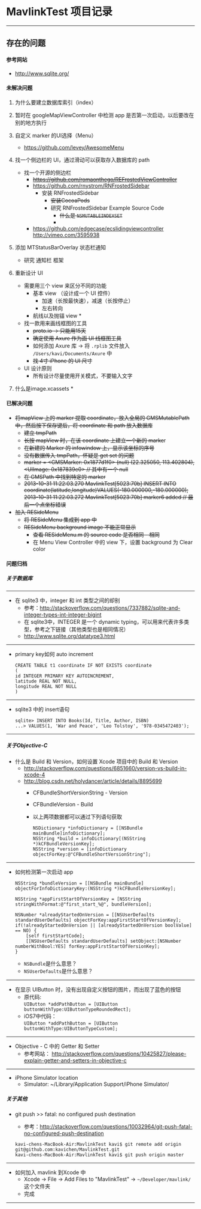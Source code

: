 # MavlinkTest 项目记录
----
## 存在的问题

#### 参考网站
* http://www.sqlite.org/

#### 未解决问题
1. 为什么要建立数据库索引（index）
2. 暂时在 googleMapViewController 中检测 app 是否第一次启动，以后要改在别的地方执行
3. 自定义 marker 的UI选择（Menu）
	* https://github.com/levey/AwesomeMenu
4. 找一个侧边栏的 UI，通过滑动可以获取存入数据库的 path
	* 找一个开源的侧边栏
		* ~~https://github.com/romaonthego/REFrostedViewController~~ 
		* https://github.com/rnystrom/RNFrostedSidebar
			* 安装 RNFrostedSidebar
				* ~~安装CocoaPods~~
				* 研究 RNFrostedSidebar Example Source Code
					* ~~什么是 `NSMUTABLEINDEXSET`~~
					* 
		* https://github.com/edgecase/ecslidingviewcontroller  http://vimeo.com/3595938
		
5. 添加 MTStatusBarOverlay 状态栏通知 
	* 研究 通知栏 框架
	
6. 重新设计 UI
	* 需要用三个 view 来区分不同的功能
		* 基本 view （设计成一个 UI 控件）
			* 加速（长按最快速），减速（长按停止）
			* 左右转向
		* 航线以及抛锚 view
			* 
	* 找一款用来画线框图的工具
		* ~~proto.io -> 只能用15天~~
		* ~~确定使用 Axure 作为画 UI 线框图工具~~
		* 如何添加 Axure 库 -> 将 `.rplib` 文件放入 `/Users/kavi/Documents/Axure` 中
		* ~~找 4寸 iPhone 的 UI 尺寸~~
	* UI 设计原则
		* 所有设计尽量使用开关模式，不要输入文字
7. 什么是image.xcassets
	* 

#### 已解决问题
* ~~将mapView 上的 marker 提取 coordinate，放入全局的 GMSMutablePath 中，然后按下保存键后，将 coordinate 和 path 放入数据库~~
	* ~~建立 tmpPath~~
	* ~~长按 mapView 时，在该 coordinate 上建立一个新的 marke~~r
	* ~~在新建的 Marker 的 infowindow 上，显示该坐标的序号~~
	* ~~没有数据传入 tmpPath，怀疑是 get set 的问题~~
	* ~~marker = <GMSMarker: 0x1877d1f0> (null) (22.325050, 113.402804), <UIImage: 0x187839e0> // 其中有一个 null~~
	* ~~在 GMSPath 中找到特定的 marker~~
	* ~~2013-10-31 11:22:03.270 MavlinkTest[5023:70b] INSERT INTO 		coordinate(latitude,longitude)VALUES(-180.000000,-180.000000);
		2013-10-31 11:22:03.272 MavlinkTest[5023:70b] marker6 added // 最后一个点坐标错误~~
* ~~加入 RESideMenu~~
	* ~~将 RESideMenu 集成到 app 中~~
	* ~~RESideMenu background image 不能正常显示~~
		* ~~查看 RESideMenu.m 的 source code 是否相同 - 相同~~
		* 在 Menu View Controller 中的 view 下，设置 background 为 Clear color

#### 问题归档
##### 关于数据库
----
- 在 sqlite3 中，integer 和 int 类型之间的却别
	* 参考：http://stackoverflow.com/questions/7337882/sqlite-and-integer-types-int-integer-bigint
	* 在 sqlite3中，INTEGER 是一个 dynamic typing，可以用来代表许多类型，参考之下链接（其他类型也是相同情况）
	* http://www.sqlite.org/datatype3.html
	
----
- primary key如何 auto increment
  
	```
	CREATE TABLE t1 coordinate IF NOT EXISTS coordinate
	(
  	id INTEGER PRIMARY KEY AUTOINCREMENT,
  	latitude REAL NOT NULL,
  	longitude REAL NOT NULL
	)
	```
----
- sqlite3 中的 insert语句 

	```
	sqlite> INSERT INTO Books(Id, Title, Author, ISBN)
   	...> VALUES(1, 'War and Peace', 'Leo Tolstoy', '978-0345472403');
	```
----
##### 关于Objective-C
- 什么是 Build 和 Version，如何设置 Xcode 项目中的 Build 和 Version
	* http://stackoverflow.com/questions/6851660/version-vs-build-in-xcode-4
	* http://blog.csdn.net/holydancer/article/details/8895699
		* CFBundleShortVersionString - Version
		* CFBundleVersion - Build
		* 以上两项数据都可以通过下列语句获取
		
			```
			NSDictionary *infoDictionary = [[NSBundle mainBundle]infoDictionary];
		    NSString *build = infoDictionary[(NSString *)kCFBundleVersionKey];
		    NSString *version = [infoDictionary objectForKey:@"CFBundleShortVersionString"];
			```
----
- 如何检测第一次启动 app
	
	```
	NSString *bundleVersion = [[NSBundle mainBundle] objectForInfoDictionaryKey:(NSString *)kCFBundleVersionKey];

	NSString *appFirstStartOfVersionKey = [NSString stringWithFormat:@"first_start_%@", bundleVersion];

	NSNumber *alreadyStartedOnVersion = [[NSUserDefaults standardUserDefaults] objectForKey:appFirstStartOfVersionKey];
	if(!alreadyStartedOnVersion || [alreadyStartedOnVersion boolValue] == NO) {
    	[self firstStartCode];
    	[[NSUserDefaults standardUserDefaults] setObject:[NSNumber numberWithBool:YES] forKey:appFirstStartOfVersionKey];
	}
	```
	* `NSBundle`是什么意思？
	* `NSUserDefaults`是什么意思？
	
----
- 在显示 UIButton 时，没有出现自定义按钮的图片，而出现了蓝色的按钮
	* 原代码:  
	`UIButton *addPathButton = [UIButton buttonWithType:UIButtonTypeRoundedRect];`
	* iOS7中代码：  
	`UIButton *addPathButton = [UIButton buttonWithType:UIButtonTypeCustom];`
----
- Objective - C 中的 Getter 和 Setter
	* 参考网站： http://stackoverflow.com/questions/10425827/please-explain-getter-and-setters-in-objective-c
	
----
- iPhone Simulator location
	* Simulator: ~/Library/Application Support/iPhone Simulator/
	
##### 关于其他

- git push >> fatal: no configured push destination
	* 参考：http://stackoverflow.com/questions/10032964/git-push-fatal-no-configured-push-destination
	
	```
	kavi-chens-MacBook-Air:MavlinkTest kavi$ git remote add origin git@github.com:kavichen/MavlinkTest.git
	kavi-chens-MacBook-Air:MavlinkTest kavi$ git push origin master
	```
---

- 如何加入 mavlink 到Xcode 中
	* Xcode -> File -> Add Files to "MavlinkTest" -> `~/Developer/mavlink/`这个文件夹
	* 完成
 ----
 